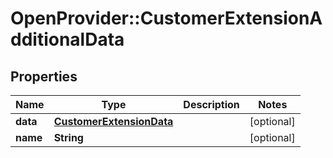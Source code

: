 # OpenProvider::CustomerExtensionAdditionalData

## Properties
Name | Type | Description | Notes
------------ | ------------- | ------------- | -------------
**data** | [**CustomerExtensionData**](CustomerExtensionData.md) |  | [optional] 
**name** | **String** |  | [optional] 

